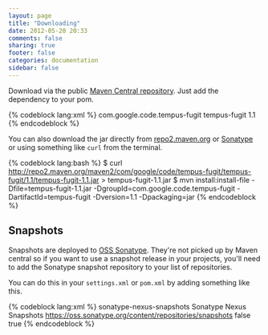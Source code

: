 ```yaml
---
layout: page
title: "Downloading"
date: 2012-05-20 20:33
comments: false
sharing: true
footer: false
categories: documentation
sidebar: false
---
```


Download via the public [Maven Central repository](http://repo1.maven.org/maven2/). Just add the dependency to your pom.

{% codeblock lang:xml %}
<dependency>
  <groupId>com.google.code.tempus-fugit</groupId>
  <artifactId>tempus-fugit</artifactId>
  <version>1.1</version>
</dependency>
{% endcodeblock %}

You can also download the jar directly from [repo2.maven.org](http://repo2.maven.org/maven2/com/google/code/tempus-fugit/tempus-fugit/) or [Sonatype](http://oss.sonatype.org/content/groups/public/com/google/code/tempus-fugit/tempus-fugit/) or using something like `curl` from the terminal.

{% codeblock lang:bash %}
$ curl http://repo2.maven.org/maven2/com/google/code/tempus-fugit/tempus-fugit/1.1/tempus-fugit-1.1.jar > tempus-fugit-1.1.jar
$ mvn install:install-file -Dfile=tempus-fugit-1.1.jar -DgroupId=com.google.code.tempus-fugit -DartifactId=tempus-fugit -Dversion=1.1 -Dpackaging=jar
{% endcodeblock %}

## Snapshots

Snapshots are deployed to [OSS Sonatype](https://oss.sonatype.org/content/repositories/snapshots/com/google/code/tempus-fugit/tempus-fugit). They're not picked up by Maven central so if you want to use a snapshot release in your projects, you'll need to add the Sonatype snapshot repository to your list of repositories.

You can do this in your `settings.xml` or `pom.xml` by adding something like this.

{% codeblock lang:xml %}
<repositories>
    <repository>
        <id>sonatype-nexus-snapshots</id>
        <name>Sonatype Nexus Snapshots</name>
        <url>https://oss.sonatype.org/content/repositories/snapshots</url>
        <releases>
            <enabled>false</enabled>
        </releases>
        <snapshots>
            <enabled>true</enabled>
        </snapshots>
    </repository>
</repositories>
{% endcodeblock %}